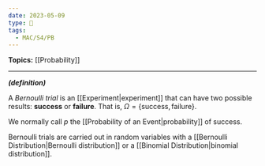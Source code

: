 ```yaml
---
date: 2023-05-09
type: 🧠
tags:
  - MAC/S4/PB
---
```


**Topics:** [[Probability]]

---

_**(definition)**_

A _Bernoulli trial_ is an [[Experiment|experiment]] that can have two possible results: **success** or **failure**. That is, $\Omega = \{ \text{success}, \text{failure} \}$.

We normally call $p$ the [[Probability of an Event|probability]] of success.

Bernoulli trials are carried out in random variables with a [[Bernoulli Distribution|Bernoulli distribution]] or a [[Binomial Distribution|binomial distribution]].
